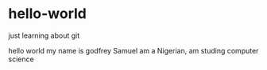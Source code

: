 # hello-world
just learning about git

hello world my name is godfrey Samuel am a Nigerian, am studing computer science
